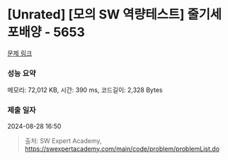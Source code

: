 # [Unrated] [모의 SW 역량테스트] 줄기세포배양 - 5653 

[문제 링크](https://swexpertacademy.com/main/code/problem/problemDetail.do?contestProbId=AWXRJ8EKe48DFAUo) 

### 성능 요약

메모리: 72,012 KB, 시간: 390 ms, 코드길이: 2,328 Bytes

### 제출 일자

2024-08-28 16:50



> 출처: SW Expert Academy, https://swexpertacademy.com/main/code/problem/problemList.do